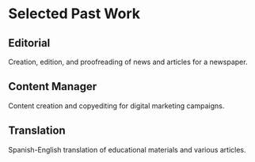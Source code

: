# Selected Past Work

## Editorial

Creation, edition, and proofreading of news and articles for a newspaper.

## Content Manager

Content creation and copyediting for digital marketing campaigns.

## Translation

Spanish-English translation of educational materials and various articles.

